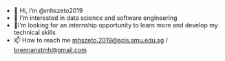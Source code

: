 - 👋 Hi, I’m @mhszeto2019
- 👀 I’m interested in data science and software engineering
- 🌱I’m looking for an internship opportunity to learn more and develop my technical skills
- 📫 How to reach me mhszeto.2019@scis.smu.edu.sg / brennanstmh@gmail.com

<!---
mhszeto2019/mhszeto2019 is a ✨ special ✨ repository because its `README.md` (this file) appears on your GitHub profile.
You can click the Preview link to take a look at your changes.
--->

